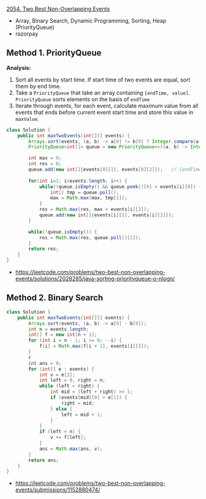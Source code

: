 [2054. Two Best Non-Overlapping Events](https://leetcode.com/problems/two-best-non-overlapping-events/description/)

* Array, Binary Search, Dynamic Programming, Sorting, Heap (PriorityQueue)
* razorpay


## Method 1. PriorityQueue
**Analysis:**
1. Sort all events by start time. If start time of two events are equal, sort them by end time. 
2. Take a `PriorityQueue` that take an array containing `[endTime, value]`. `PriorityQueue` sorts elements on the basis of `endTime`
3. Iterate through events, for each event, calculate maximum value from all events that ends before current event start time and store this value in `maxValue`.

```Java
class Solution {
    public int maxTwoEvents(int[][] events) {
        Arrays.sort(events, (a, b) -> a[0] != b[0] ? Integer.compare(a[0], b[0]) : Integer.compare(a[1], b[1]));
        PriorityQueue<int[]> queue = new PriorityQueue<>((a, b) -> Integer.compare(a[0], b[0]));

        int max = 0;
        int res = 0;
        queue.add(new int[]{events[0][1], events[0][2]});   // [endTime, value]
        
        for(int i=1; i<events.length; i++) {
            while(!queue.isEmpty() && queue.peek()[0] < events[i][0]) {
                int[] tmp = queue.poll();
                max = Math.max(max, tmp[1]);
            }
            res = Math.max(res, max + events[i][2]);
            queue.add(new int[]{events[i][1], events[i][2]});
        }

        while(!queue.isEmpty()) {
            res = Math.max(res, queue.poll()[1]);
        }
        return res;
    }
}
```
* https://leetcode.com/problems/two-best-non-overlapping-events/solutions/2028285/java-sorting-priorityqueue-o-nlogn/


## Method 2. Binary Search
```Java
class Solution {
    public int maxTwoEvents(int[][] events) {
        Arrays.sort(events, (a, b) -> a[0] - b[0]);
        int n = events.length;
        int[] f = new int[n + 1];
        for (int i = n - 1; i >= 0; --i) {
            f[i] = Math.max(f[i + 1], events[i][2]);
        }
        r
        int ans = 0;
        for (int[] e : events) {
            int v = e[2];
            int left = 0, right = n;
            while (left < right) {
                int mid = (left + right) >> 1;
                if (events[mid][0] > e[1]) {
                    right = mid;
                } else {
                    left = mid + 1;
                }
            }
            if (left < n) {
                v += f[left];
            }
            ans = Math.max(ans, v);
        }
        return ans;
    }
}
```
* https://leetcode.com/problems/two-best-non-overlapping-events/submissions/1152880474/